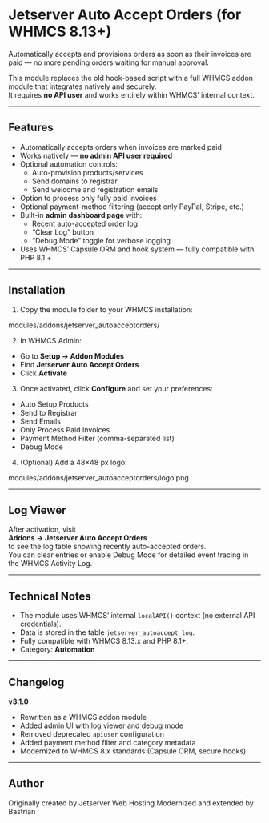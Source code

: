# Jetserver Auto Accept Orders (for WHMCS 8.13+)

Automatically accepts and provisions orders as soon as their invoices are paid — no more pending orders waiting for manual approval.

This module replaces the old hook-based script with a full WHMCS addon module that integrates natively and securely.  
It requires **no API user** and works entirely within WHMCS’ internal context.

---

## Features

- Automatically accepts orders when invoices are marked paid  
- Works natively — **no admin API user required**  
- Optional automation controls:
  - Auto-provision products/services  
  - Send domains to registrar  
  - Send welcome and registration emails  
- Option to process only fully paid invoices  
- Optional payment-method filtering (accept only PayPal, Stripe, etc.)  
- Built-in **admin dashboard page** with:
  - Recent auto-accepted order log  
  - “Clear Log” button  
  - “Debug Mode” toggle for verbose logging  
- Uses WHMCS’ Capsule ORM and hook system — fully compatible with PHP 8.1 +

---

## Installation

1. Copy the module folder to your WHMCS installation:

modules/addons/jetserver_autoacceptorders/


2. In WHMCS Admin:
- Go to **Setup → Addon Modules**
- Find **Jetserver Auto Accept Orders**
- Click **Activate**

3. Once activated, click **Configure** and set your preferences:
- Auto Setup Products  
- Send to Registrar  
- Send Emails  
- Only Process Paid Invoices  
- Payment Method Filter (comma-separated list)  
- Debug Mode  

4. (Optional) Add a 48×48 px logo:

modules/addons/jetserver_autoacceptorders/logo.png


---

## Log Viewer

After activation, visit  
**Addons → Jetserver Auto Accept Orders**  
to see the log table showing recently auto-accepted orders.  
You can clear entries or enable Debug Mode for detailed event tracing in the WHMCS Activity Log.

---

## Technical Notes

- The module uses WHMCS’ internal `localAPI()` context (no external API credentials).  
- Data is stored in the table `jetserver_autoaccept_log`.  
- Fully compatible with WHMCS 8.13.x and PHP 8.1+.  
- Category: **Automation**

---

## Changelog

**v3.1.0**
- Rewritten as a WHMCS addon module  
- Added admin UI with log viewer and debug mode  
- Removed deprecated `apiuser` configuration  
- Added payment method filter and category metadata  
- Modernized to WHMCS 8.x standards (Capsule ORM, secure hooks)

---

## Author

Originally created by Jetserver Web Hosting
Modernized and extended by Bastrian
